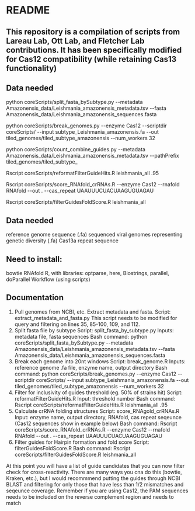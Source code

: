 # README

## This repository is a compilation of scripts from Lareau Lab, Ott Lab, and Fletcher Lab contributions. It has been specifically modified for Cas12 compatibility (while retaining Cas13 functionality)

## Data needed
python coreScripts/split_fasta_bySubtype.py --metadata Amazonensis_data/Leishmania_amazonensis_metadata.tsv --fasta Amazonensis_data/Leishmania_amazonensis_sequences.fasta

python coreScripts/break_genomes.py --enzyme Cas12 --scriptdir coreScripts/ --input subtype_Leishmania_amazonensis.fa --out tiled_genomes/tiled_subtype_amazonensis --num_workers 32

python coreScripts/count_combine_guides.py --metadata Amazonensis_data/Leishmania_amazonensis_metadata.tsv --pathPrefix tiled_genomes/tiled_subtype_

Rscript coreScripts/reformatFilterGuideHits.R leishmania_all .95

Rscript coreScripts/score_RNAfold_crRNAs.R --enzyme Cas12 --rnafold RNAfold --out . --cas_repeat UAAUUUCUACUAAGUGUAGAU

Rscript coreScripts/filterGuidesFoldScore.R leishmania_all


## Data needed
reference genome sequence (.fa)
sequenced viral genomes representing genetic diversity (.fa)
Cas13a repeat sequence

## Need to install:
bowtie
RNAfold
R, with libraries: optparse, here, Biostrings, parallel, doParallel
Workflow (using scripts)

## Documentation
1. Pull genomes from NCBI, etc. Extract metadata and fasta.
   Script: extract_metadata_and_fasta.py
   This script needs to be modified for query and filtering on lines 35, 85-100, 109, and 112.
2. Split fasta file by subtype
   Script: split_fasta_by_subtype.py
   Inputs: metadata file, fasta sequences
   Bash command: python coreScripts/split_fasta_bySubtype.py --metadata Amazonensis_data/Leishmania_amazonensis_metadata.tsv --fasta Amazonensis_data/Leishmania_amazonensis_sequences.fasta
3. Break each genome into 20nt windows
   Script: break_genome.R
   Inputs: reference genome .fa file, enzyme name, output directory
   Bash command: python coreScripts/break_genomes.py --enzyme Cas12 --scriptdir coreScripts/ --input subtype_Leishmania_amazonensis.fa --out tiled_genomes/tiled_subtype_amazonensis --num_workers 32
4. Filter for inclusivity of guides threshold (eg. 50% of strains hit)
   Script: reformatFilterGuideHits.R
   Input: threshold number
   Bash command: Rscript coreScripts/reformatFilterGuideHits.R leishmania_all .95
5. Calculate crRNA folding structures
   Script: score_RNAgold_crRNAs.R
   Input: enzyme name, output directory, RNAfold, cas repeat seqeunce (Cas12 sequences show in example below)
   Bash command: Rscript coreScripts/score_RNAfold_crRNAs.R --enzyme Cas12 --rnafold RNAfold --out . --cas_repeat UAAUUUCUACUAAGUGUAGAU
6. Filter guides for Hairpin formation and fold score
   Script: filterGuidesFoldScore.R
   Bash command: Rscript coreScripts/filterGuidesFoldScore.R leishmania_all

At this point you will have a list of guide candidates that you can now filter check for cross-reactivity. There are many ways you cna do this (bowtie, Kraken, etc.), but I would recommmend putting the guides through NCBI BLAST and filtering for only those that have less than 1/2 mismatches and seqeunce coverage. Remember if you are using Cas12, the PAM sequences needs to be included on the reverse complement region and needs to match
